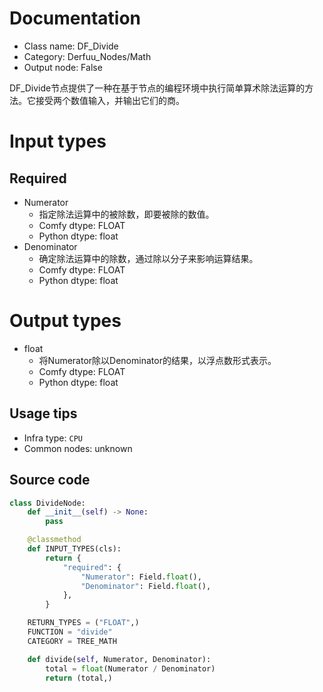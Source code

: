 
# Documentation
- Class name: DF_Divide
- Category: Derfuu_Nodes/Math
- Output node: False

DF_Divide节点提供了一种在基于节点的编程环境中执行简单算术除法运算的方法。它接受两个数值输入，并输出它们的商。

# Input types
## Required
- Numerator
    - 指定除法运算中的被除数，即要被除的数值。
    - Comfy dtype: FLOAT
    - Python dtype: float
- Denominator
    - 确定除法运算中的除数，通过除以分子来影响运算结果。
    - Comfy dtype: FLOAT
    - Python dtype: float

# Output types
- float
    - 将Numerator除以Denominator的结果，以浮点数形式表示。
    - Comfy dtype: FLOAT
    - Python dtype: float


## Usage tips
- Infra type: `CPU`
- Common nodes: unknown


## Source code
```python
class DivideNode:
    def __init__(self) -> None:
        pass

    @classmethod
    def INPUT_TYPES(cls):
        return {
            "required": {
                "Numerator": Field.float(),
                "Denominator": Field.float(),
            },
        }

    RETURN_TYPES = ("FLOAT",)
    FUNCTION = "divide"
    CATEGORY = TREE_MATH

    def divide(self, Numerator, Denominator):
        total = float(Numerator / Denominator)
        return (total,)

```
